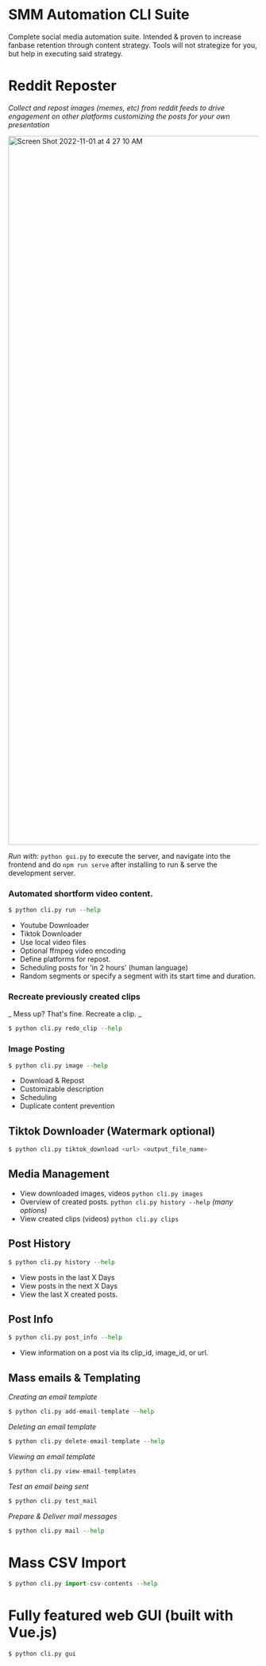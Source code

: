 # SMM Automation CLI Suite
Complete social media automation suite. Intended & proven to increase fanbase retention through content strategy.
Tools will not strategize for you, but help in executing said strategy.

# Reddit Reposter 
_Collect and repost images (memes, etc) from reddit feeds to drive engagement on other platforms customizing the posts for your own presentation_

<img width="1425" alt="Screen Shot 2022-11-01 at 4 27 10 AM" src="https://user-images.githubusercontent.com/2342656/199177124-4f0d88d8-13de-476f-b9f6-d6ba1564ab00.png">

_Run with:_ ```python gui.py``` to execute the server, and navigate into the frontend and do ```npm run serve``` after installing to run & serve the development server.

### Automated shortform video content.
```python
$ python cli.py run --help
```
* Youtube Downloader
* Tiktok Downloader
* Use local video files
* Optional ffmpeg video encoding
* Define platforms for repost.
* Scheduling posts for 'in 2 hours' (human language)
* Random segments or specify a segment with its start time and duration.

### Recreate previously created clips
_ Mess up? That's fine. Recreate a clip. _
```python
$ python cli.py redo_clip --help
```


### Image Posting
```python
$ python cli.py image --help
```
* Download & Repost
* Customizable description
* Scheduling
* Duplicate content prevention

## Tiktok Downloader (Watermark optional)
```python
$ python cli.py tiktok_download <url> <output_file_name>
```

## Media Management
* View downloaded images, videos `python cli.py images`
* Overview of created posts. `python cli.py history --help` _(many options)_
* View created clips (videos) `python cli.py clips`

## Post History
```python
$ python cli.py history --help
```

* View posts in the last X Days
* View posts in the next X Days
* View the last X created posts.

## Post Info
```python
$ python cli.py post_info --help
```

* View information on a post via its clip_id, image_id, or url.

## Mass emails & Templating

*Creating an email template* 
```python
$ python cli.py add-email-template --help
```

*Deleting an email template*
```python
$ python cli.py delete-email-template --help
```
*Viewing an email template*
```python
$ python cli.py view-email-templates
```

*Test an email being sent*
```python
$ python cli.py test_mail
```

*Prepare & Deliver mail messages*
```python
$ python cli.py mail --help
```

# Mass CSV Import
```python
$ python cli.py import-csv-contents --help
```

# Fully featured web GUI (built with Vue.js)
```python
$ python cli.py gui
```
